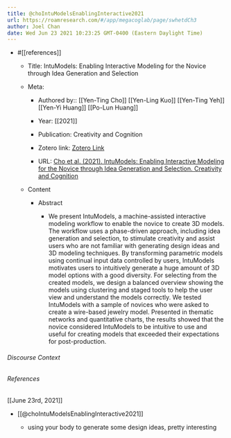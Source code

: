 ```yaml
---
title: @choIntuModelsEnablingInteractive2021
url: https://roamresearch.com/#/app/megacoglab/page/swhetdCh3
author: Joel Chan
date: Wed Jun 23 2021 10:23:25 GMT-0400 (Eastern Daylight Time)
---
```


- #[[references]]

    - Title: IntuModels: Enabling Interactive Modeling for the Novice through Idea Generation and Selection

    - Meta:

        - Authored by:: [[Yen-Ting Cho]] [[Yen-Ling Kuo]] [[Yen-Ting Yeh]] [[Yen-Yi Huang]] [[Po-Lun Huang]]

        - Year: [[2021]]

        - Publication: Creativity and Cognition

        - Zotero link: [Zotero Link](zotero://select/items/7_ILJ6GAU2)

        - URL: [Cho et al. (2021). IntuModels: Enabling Interactive Modeling for the Novice through Idea Generation and Selection. Creativity and Cognition](https://doi.org/10.1145/3450741.3465241)

    - Content

        - Abstract

            - We present IntuModels, a machine-assisted interactive modeling workflow to enable the novice to create 3D models. The workflow uses a phase-driven approach, including idea generation and selection, to stimulate creativity and assist users who are not familiar with generating design ideas and 3D modeling techniques. By transforming parametric models using continual input data controlled by users, IntuModels motivates users to intuitively generate a huge amount of 3D model options with a good diversity. For selecting from the created models, we design a balanced overview showing the models using clustering and staged tools to help the user view and understand the models correctly. We tested IntuModels with a sample of novices who were asked to create a wire-based jewelry model. Presented in thematic networks and quantitative charts, the results showed that the novice considered IntuModels to be intuitive to use and useful for creating models that exceeded their expectations for post-production.

###### Discourse Context



###### References

[[June 23rd, 2021]]

- [[@choIntuModelsEnablingInteractive2021]]

    - using your body to generate some design ideas, pretty interesting
